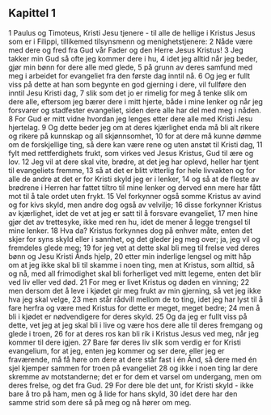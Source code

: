 ## Kapittel 1

1 Paulus og Timoteus, Kristi Jesu tjenere - til alle de hellige i Kristus Jesus som er i Filippi, tillikemed tilsynsmenn og menighetstjenere:
2 Nåde være med dere og fred fra Gud vår Fader og den Herre Jesus Kristus!
3 Jeg takker min Gud så ofte jeg kommer dere i hu,
4 idet jeg alltid når jeg beder, gjør min bønn for dere alle med glede,
5 på grunn av deres samfund med meg i arbeidet for evangeliet fra den første dag inntil nå.
6 Og jeg er fullt viss på dette at han som begynte en god gjerning i dere, vil fullføre den inntil Jesu Kristi dag,
7 slik som det jo er rimelig for meg å tenke slik om dere alle, eftersom jeg bærer dere i mitt hjerte, både i mine lenker og når jeg forsvarer og stadfester evangeliet, siden dere alle har del med meg i nåden.
8 For Gud er mitt vidne hvordan jeg lenges etter dere alle med Kristi Jesu hjertelag.
9 Og dette beder jeg om at deres kjærlighet enda må bli alt rikere og rikere på kunnskap og all skjønnsomhet,
10 for at dere må kunne dømme om de forskjellige ting, så dere kan være rene og uten anstøt til Kristi dag,
11 fylt med rettferdighets frukt, som virkes ved Jesus Kristus, Gud til ære og lov.
12 Jeg vil at dere skal vite, brødre, at det jeg har oplevd, heller har tjent til evangeliets fremme,
13 så at det er blitt vitterlig for hele livvakten og for alle de andre at det er for Kristi skyld jeg er i lenker,
14 og så at de fleste av brødrene i Herren har fattet tiltro til mine lenker og derved enn mere har fått mot til å tale ordet uten frykt.
15 Vel forkynner også somme Kristus av avind og for kivs skyld, men andre dog også av velvilje;
16 disse forkynner Kristus av kjærlighet, idet de vet at jeg er satt til å forsvare evangeliet,
17 men hine gjør det av trettesyke, ikke med ren hu, idet de mener å legge trengsel til mine lenker.
18 Hva da? Kristus forkynnes dog på enhver måte, enten det skjer for syns skyld eller i sannhet, og det gleder jeg meg over; ja, jeg vil og fremdeles glede meg;
19 for jeg vet at dette skal bli meg til frelse ved deres bønn og Jesu Kristi Ånds hjelp,
20 etter min inderlige lengsel og mitt håp om at jeg ikke skal bli til skamme i noen ting, men at Kristus, som alltid, så og nå, med all frimodighet skal bli forherliget ved mitt legeme, enten det blir ved liv eller ved død.
21 For meg er livet Kristus og døden en vinning;
22 men dersom det å leve i kjødet gir meg frukt av min gjerning, så vet jeg ikke hva jeg skal velge,
23 men står rådvill mellom de to ting, idet jeg har lyst til å fare herfra og være med Kristus for dette er meget, meget bedre;
24 men å bli i kjødet er nødvendigere for deres skyld.
25 Og da jeg er fullt viss på dette, vet jeg at jeg skal bli i live og være hos dere alle til deres fremgang og glede i troen,
26 for at deres ros kan bli rik i Kristus Jesus ved meg, når jeg kommer til dere igjen.
27 Bare før deres liv slik som verdig er for Kristi evangelium, for at jeg, enten jeg kommer og ser dere, eller jeg er fraværende, må få høre om dere at dere står fast i én Ånd, så dere med én sjel kjemper sammen for troen på evangeliet
28 og ikke i noen ting lar dere skremme av motstanderne; det er for dem et varsel om undergang, men om deres frelse, og det fra Gud.
29 For dere ble det unt, for Kristi skyld - ikke bare å tro på ham, men og å lide for hans skyld,
30 idet dere har den samme strid som dere så på meg og nå hører om meg.
